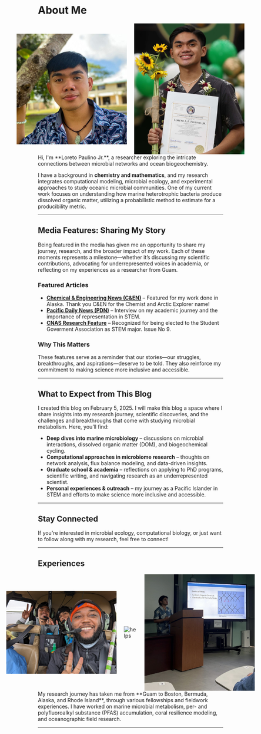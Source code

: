 # About Me  

<div style="display: flex; justify-content: center; align-items: center; gap: 20px;">
    <img src="assets/PhotogromGuam.jpeg" alt="PhotogromGuam" width="300">
    <img src="assets/Award.JPG" alt="AnotherPhoto" width="300">
</div>
Hi, I'm **Loreto Paulino Jr.**, a researcher exploring the intricate connections between microbial networks and ocean biogeochemistry. 

I have a background in **chemistry and mathematics**, and my research integrates computational modeling, microbial ecology, and experimental approaches to study oceanic microbial communities. One of my current work focuses on understanding how marine heterotrophic bacteria produce dissolved organic matter, utilizing a probabilistic method to estimate for a producibility metric. 

---

## Media Features: Sharing My Story

Being featured in the media has given me an opportunity to share my journey, research, and the broader impact of my work. Each of these moments represents a milestone—whether it’s discussing my scientific contributions, advocating for underrepresented voices in academia, or reflecting on my experiences as a researcher from Guam.

### Featured Articles
- **[Chemical & Engineering News (C&EN)](https://cen.acs.org/environment/CEN-talks-Loreto-Paulino-chemist/102/i19)** – Featured for my work done in Alaska. Thank you C&EN for the Chemist and Arctic Explorer name!
- **[Pacific Daily News (PDN)](https://www.guampdn.com/news/uog-student-headed-to-arctic-to-assist-with-climate-change-research/article_b1e2cef6-d027-11ed-a3dc-a33310c981f9.html)** – Interview on my academic journey and the importance of representation in STEM.
- **[CNAS Research Feature](https://www.uog.edu/schools-and-colleges/college-of-natural-and-applied-science/dive-into-cnas)** – Recognized for being elected to the Student Goverment Association as STEM major. Issue No 9. 

### Why This Matters
These features serve as a reminder that our stories—our struggles, breakthroughs, and aspirations—deserve to be told. They also reinforce my commitment to making science more inclusive and accessible.

---

## What to Expect from This Blog  

I created this blog  on February 5, 2025. I will make this blog a space where I share insights into my research journey, scientific discoveries, and the challenges and breakthroughs that come with studying microbial metabolism. Here, you’ll find:  

- **Deep dives into marine microbiology** – discussions on microbial interactions, dissolved organic matter (DOM), and biogeochemical cycling.  
- **Computational approaches in microbiome research** – thoughts on network analysis, flux balance modeling, and data-driven insights.  
- **Graduate school & academia** – reflections on applying to PhD programs, scientific writing, and navigating research as an underrepresented scientist.  
- **Personal experiences & outreach** – my journey as a Pacific Islander in STEM and efforts to make science more inclusive and accessible.  

---

## Stay Connected  

If you're interested in microbial ecology, computational biology, or just want to follow along with my research, feel free to connect!  

---

## Experiences 

<div style="display: flex; justify-content: center; align-items: center; gap: 20px;">
    <img src="assets/helicopter.JPG" alt="heli" width="300">
    <img src="assets/IMG_7425.JPG" alt="helps" width="250">
    <img src="assets/Extra.jpg" alt="Extra" width="300">
</div>
My research journey has taken me from **Guam to Boston, Bermuda, Alaska, and Rhode Island**, through various fellowships and fieldwork experiences. I have worked on marine microbial metabolism, per- and polyfluoroalkyl substance (PFAS) accumulation, coral resilience modeling, and oceanographic field research.

---